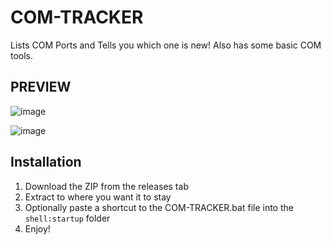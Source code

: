 # COM-TRACKER
 Lists COM Ports and Tells you which one is new! Also has some basic COM tools.

 ## PREVIEW
![image](https://github.com/user-attachments/assets/59420eb1-2afc-4884-9791-0f1175c3e125)

![image](https://github.com/user-attachments/assets/6c627134-a5fa-4e3d-ac0c-23293af8a212)

## Installation

1. Download the ZIP from the releases tab
2. Extract to where you want it to stay
3. Optionally paste a shortcut to the COM-TRACKER.bat file into the `shell:startup` folder
4. Enjoy!
